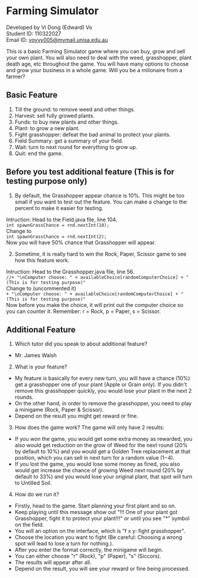 # Farming Simulator
Developed by Vi Dong (Edward) Vo  
Student ID: 110322027  
Email ID: voyvy005@mymail.unisa.edu.au  
  
This is a basic Farming Simulator game where you can buy, grow and sell your own plant. You will also need to deal with the weed, grasshopper, plant death age, etc
throughout the game. You will have many options to choose and grow your business in a whole game. Will you be a milionaire from a farmer?

## Basic Feature
1. Till the ground: to remove weed and other things.
2. Harvest: sell fully growed plants.
3. Funds: to buy new plants and other things.
4. Plant: to grow a new plant.
5. Fight grasshopper: defeat the bad animal to protect your plants.
6. Field Summary: get a summary of your field.
7. Wait: turn to next round for everything to grow up.
8. Quit: end the game.

## Before you test additional feature (This is for testing purpose only)
1. By default, the Grasshopper appear chance is 10%. This might be too small if you want to test out the feature. You can make a change to the percent to make it easier for testing.

Intruction: Head to the Field.java file, line 104.  
```int spawnGrassChance = rnd.nextInt(10);```  
Change to  
```int spawnGrassChance = rnd.nextInt(2);```  
Now you will have 50% chance that Grasshopper will appear.

2. Sometime, it is really hard to win the Rock, Paper, Scissor game to see how this feature work.  

Intruction: Head to the Grasshopper.java file, line 56.  
```//+ "\nComputer choose: " + availableChoice[randomComputerChoice] + " (This is for testing purpose)"```  
Change to (uncommented it)  
```+ "\nComputer choose: " + availableChoice[randomComputerChoice] + " (This is for testing purpose)"```  
Now before you make the choice, it will print out the computer choice so you can counter it. Remember: r = Rock, p = Paper, s = Scissor.

## Additional Feature
1. Which tutor did you speak to about additional feature?
- Mr. James Walsh
2. What is your feature?
- My feature is basically for every new turn, you will have a chance (10%) get a grasshopper one of your plant (Apple or Grain only). If you didn't remove this
grasshopper quickly, you would lose your plant in the next 2 rounds.
- On the other hand, in order to remove the grasshopper, you need to play a minigame (Rock, Paper & Scissor).
- Depend on the result you might get reward or fine.
3. How does the game work?
The game will only have 2 results:  
- If you won the game, you would get some extra
money as rewarded, you also would get reduction on the grow of Weed for the next round (20% by default to 10%) 
and you would get a Golden Tree replacement at that position, which you can sell in next turn for a random value ($1-$4).
- If you lost the game, you would lose some money as fined, you also would get increase the chance of growing Weed next round (20% by default to 33%)
and you would lose your original plant, that spot will turn to Untilled Soil.
4. How do we run it?
- Firstly, head to the game. Start planning your first plant and so on.
- Keep playing until this message show out "!!! One of your plant got Grasshopper, fight it to protect your plant!!!" 
or until you see "*" symbol on the field.
- You will an option on the interface, which is "f x y: fight grasshopper".
- Choose the location you want to fight (Be careful: Choosing a wrong spot will lead to lose a turn for nothing.).
- After you enter the format correctly, the minigame will begin.
- You can either choose "r" (Rock), "p" (Paper), "s" (Siccors).
- The results will appear after all.
- Depend on the result, you will see your reward or fine being processed.
